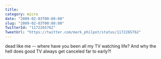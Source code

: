 ```yaml
---
title: 
category: micro
date: "2009-02-03T00:00:00"
slug: "2009-02-03T00:00:00"
TwitterId: "1172265762"
TweetUrl: "https://twitter.com/mark_philpot/status/1172265762"
---
```


dead like me -- where have you been all my TV watching life? And why the hell
does good TV always get canceled far to early?!
